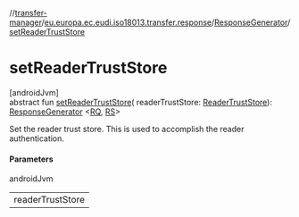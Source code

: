 //[transfer-manager](../../../index.md)/[eu.europa.ec.eudi.iso18013.transfer.response](../index.md)/[ResponseGenerator](index.md)/[setReaderTrustStore](set-reader-trust-store.md)

# setReaderTrustStore

[androidJvm]\
abstract fun [setReaderTrustStore](set-reader-trust-store.md)(
readerTrustStore: [ReaderTrustStore](../../eu.europa.ec.eudi.iso18013.transfer.readerauth/-reader-trust-store/index.md)): [ResponseGenerator](index.md)
&lt;[RQ](index.md), [RS](index.md)&gt;

Set the reader trust store. This is used to accomplish the reader authentication.

#### Parameters

androidJvm

|                  |
|------------------|
| readerTrustStore |
